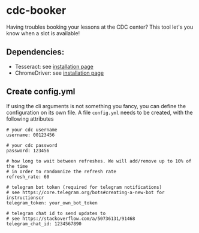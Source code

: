 # cdc-booker
Having troubles booking your lessons at the CDC center? This tool let's you know when a slot is available!

## Dependencies:
* Tesseract: see [installation page](https://tesseract-ocr.github.io/tessdoc/Home.html#binaries)
* ChromeDriver: see [installation page](https://chromedriver.chromium.org/downloads)

## Create config.yml
If using the cli arguments is not something you fancy, you can define the configuration on its own file.
A file `config.yml` needs to be created, with the following attributes

    # your cdc username
    username: 00123456

    # your cdc password
    password: 123456

    # how long to wait between refreshes. We will add/remove up to 10% of the time
    # in order to randomnize the refresh rate
    refresh_rate: 60

    # telegram bot token (required for telegram notifications)
    # see https://core.telegram.org/bots#creating-a-new-bot for instructionscr
    telegram_token: your_own_bot_token

    # telegram chat id to send updates to
    # see https://stackoverflow.com/a/50736131/91468
    telegram_chat_id: 1234567890
